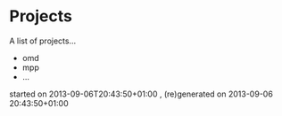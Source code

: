 

# Projects
A list of projects...

* omd
* mpp
* ...



<div><emph>started on 2013-09-06T20:43:50+01:00
, (re)generated on 2013-09-06 20:43:50+01:00
</emph></div>